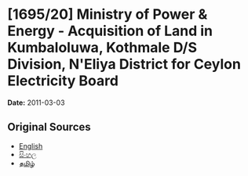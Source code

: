 # [1695/20] Ministry of Power & Energy - Acquisition of Land in Kumbaloluwa, Kothmale D/S Division, N'Eliya District for Ceylon Electricity Board

**Date:** 2011-03-03

## Original Sources

- [English](https://documents.gov.lk/view/extra-gazettes/2011/3/1695-20_E.pdf)
- [සිංහල](https://documents.gov.lk/view/extra-gazettes/2011/3/1695-20_S.pdf)
- [தமிழ்](https://documents.gov.lk/view/extra-gazettes/2011/3/1695-20_T.pdf)

